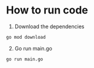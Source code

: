 # How to run code

1. Download the dependencies
```bash
go mod download
```
2. Go run main.go
```bash
go run main.go
```